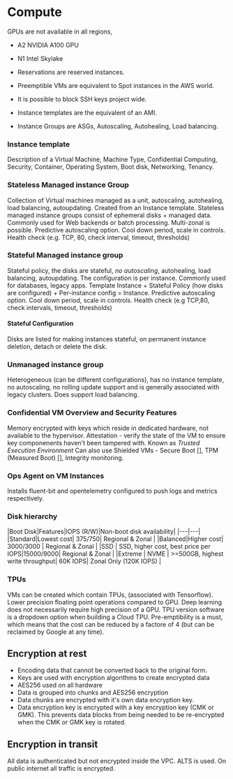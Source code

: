 # Compute 

GPUs are not available in all regions, 
- A2 NVIDIA A100 GPU
- N1 Intel Skylake

- Reservations are reserved instances.
- Preemptible VMs are equivalent to Spot instances in the AWS world.
- It is possible to block SSH keys project wide.
- Instance templates are the equivalent of an AMI.
- Instance Groups are ASGs, Autoscaling, Autohealing, Load balancing.

### Instance template

Description of a Virtual Machine, Machine Type, Confidential Computing, Security, Container, Operating System, Boot disk, Networking, Tenancy.

### Stateless Managed instance Group

Collection of Virtual machines managed as a unit, autoscaling, autohealing, load balancing, autoupdating. Created from an Instance template. Stateless managed instance groups consist of ephemeral disks + managed data. Commonly used for Web backends or batch processing. Multi-zonal is possible. Predictive autoscaling option. Cool down period, scale in controls. Health check (e.g. TCP, 80, check interval, timeout, thresholds)

### Stateful Managed instance group

Stateful policy, the disks are stateful, *no autoscaling*, autohealing, load balancing, autoupdating. The configuration is per instance.  Commonly used for databases, legacy apps. Template Instance + Stateful Policy (how disks are configured) + Per-instance config = Instance. Predictive autoscaling option. Cool down period, scale in controls. Health check (e.g TCP,80, check intervals, timeout, thresholds)

#### Stateful Configuration

Disks are listed for making instances stateful, on permanent instance deletion, detach or delete the disk.

### Unmanaged instance group

Heterogeneous (can be different configurations),  has no instance template, no autoscaling, no rolling update support and is generally associated with legacy clusters. Does support load balancing.

### Confidential VM Overview and Security Features

Memory encrypted with keys which reside in dedicated hardware, not available to the hypervisor.
Attestation - verify the state of the VM to ensure key componenents haven't been tampered with.
Known as _Trusted Execution Environment_
Can also use Shielded VMs - Secure Boot [], TPM (Measured Boot) [], Integrity monitoring.

### Ops Agent on VM Instances

Installs fluent-bit and opentelemetry configured to push logs and metrics respectively.

### Disk hierarchy

|Boot Disk|Features|IOPS (R/W)|Non-boot disk availability|
|---|---|
|Standard|Lowest cost| 375/750| Regional & Zonal |
|Balanced|Higher cost| 3000/3000 | Regional & Zonal |
|SSD | SSD, higher cost, best price per IOPS|15000/9000| Regional & Zonal |
|Extreme | NVME | >=500GB, highest write throughput| 60K IOPS| Zonal Only (120K IOPS) |

### TPUs

VMs can be created which contain TPUs, (associated with Tensorflow). Lower precision floating point operations compared to GPU. Deep learning does not necessarily require high precision of a GPU. TPU version software is a dropdown option when building a Cloud TPU. Pre-emptibility is a must, which means that the cost can be reduced by a factore of 4 (but can be reclaimed by Google at any time).


## Encryption at rest

- Encoding data that cannot be converted back to the original form.
- Keys are used with encryption algorithms to create encrypted data
- AES256 used on all hardware
- Data is grouped into chunks and AES256 encryption
- Data chunks are encrypted with it's own data encryption key.
- Data encryption key is encrypted with a key encryption key (CMK or GMK). This prevents data blocks from being needed to be re-encrypted when the CMK or GMK key is rotated.

## Encryption in transit

All data is authenticated but not encrypted inside the VPC. ALTS is used.
On public internet all traffic is encrypted.
